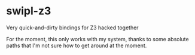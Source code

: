 # swipl-z3
Very quick-and-dirty bindings for Z3 hacked together

For the moment, this only works with my system, thanks to some absolute paths that I'm not sure how to get around at the moment.
